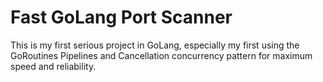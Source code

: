 # Fast GoLang Port Scanner

This is my first serious project in GoLang, especially my first using the GoRoutines Pipelines and Cancellation concurrency pattern for maximum speed and reliability.

